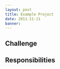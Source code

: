 ```yaml
---
layout: post
title: Example Project
date: 2011-11-11
banner: 
---
```



## Challenge



## Responsibilities
